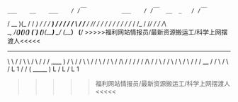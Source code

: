 	                       __                     __             __
    ___    __    ___    / /             ___    / /    __  _   / /
  / __  )(_  /  / ___) / /             / ___) / /    / / / \ / /__
 / /_/ /  / /  / /_   / /_            / /_   / /_   / /_/ / / /_\ \
 \__, /(_____)(_____)(_____)   (`)   (_____)(_____) \____/ (_______）
(____/    >>>>>福利网站情报员/最新资源搬运工/科学上网摆渡人<<<<<

__    __ __    __    __    ___     __    __ __    __
\ \  / / \ \  /  \  / / / ,___ )  /  \  / / \ \  / /
 \ \/ /   \ \/ /\ \/ / / /       / /\ \/ /   \ \/ /
  \  /     \  /  \  / / / __    / /  \  /     \  /
   L 1      \/    \/ ( _____ ) L /   L /       L 1      
>>>>>福利网站情报员/最新资源搬运工/科学上网摆渡人<<<<<

